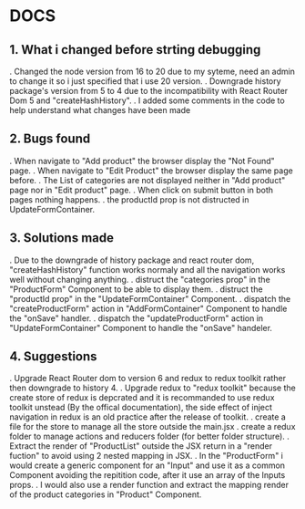 # DOCS

## 1. What i changed before strting debugging

  . Changed the node version from 16 to 20 due to my syteme, need an admin to change it so i just specified that i use 20 version.
  . Downgrade history package's version from 5 to 4 due to the incompatibility with React Router Dom 5 and "createHashHistory".
  . I added some comments in the code to help understand what changes have been made

## 2. Bugs found

  . When navigate to "Add product" the browser display the "Not Found" page.
  . When navigate to "Edit Product" the browser display the same page before.
  . The List of categories are not displayed neither in "Add product" page nor in "Edit product" page.
  . When click on submit button in both pages nothing happens.
  . the productId prop is not distructed in UpdateFormContainer.

## 3. Solutions made

  . Due to the downgrade of history package and react router dom, "createHashHistory" function works normaly and all the navigation works well without changing anything.
  . distruct the "categories prop" in the "ProductForm" Component to be able to display them.
  . distruct the "productId prop" in the "UpdateFormContainer" Component.
  . dispatch the "createProductForm" action in "AddFormContainer" Component to handle the "onSave" handler.
  . dispatch the "updateProductForm" action in "UpdateFormContainer" Component to handle the "onSave" handeler.

## 4. Suggestions

  . Upgrade React Router dom to version 6 and redux to redux toolkit rather then downgrade to history 4.
  . Upgrade redux to "redux toolkit" because the create store of redux is depcrated and it is recommanded to use redux toolkit unstead (By the offical documentation),
  the side effect of inject navigation in redux is an old practice after the release of toolkit.
  . create a file for the store to manage all the store outside the main.jsx
  . create a redux folder to manage actions and reducers folder (for better folder structure).
  . Extract the render of "ProductList" outside the JSX return in a "render fuction" to avoid using 2 nested mapping in JSX.
  . In the "ProductForm" i would create a generic component for an "Input" and use it as a common Component avoiding the repitition code, after it use an array of the Inputs props.
  . I would also use a render function and extract the mapping render of the product categories in "Product" Component.
